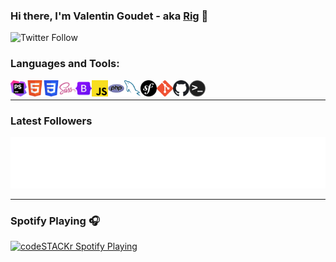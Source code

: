 ### Hi there, I'm Valentin Goudet - aka <a href="https://twitter.com/rigpga">Rig</a> 👋

<img alt="Twitter Follow" src="https://img.shields.io/twitter/follow/rigpga?color=%2300acee&label=FOLLOW%20ME%20%28FR%29&style=for-the-badge"><br/>

### Languages and Tools:

<img align="left" alt="PhpStorm" title="PhpStorm" width="26px" src="https://raw.githubusercontent.com/ValentinGoudet/ValentinGoudet/master/.github/images/phpstorm.jpg" />
<img align="left" alt="HTML5" title="HTML5" width="26px" src="https://raw.githubusercontent.com/ValentinGoudet/ValentinGoudet/master/.github/images/html.jpg" />
<img align="left" alt="CSS3" title="CSS3" width="26px" src="https://raw.githubusercontent.com/ValentinGoudet/ValentinGoudet/master/.github/images/css.jpg" />
<img align="left" alt="SASS" title="SASS" width="26px" src="https://raw.githubusercontent.com/ValentinGoudet/ValentinGoudet/master/.github/images/sass.jpg" />
<img align="left" alt="Bootstrap" title="Bootstrap" width="26px" src="https://raw.githubusercontent.com/ValentinGoudet/ValentinGoudet/master/.github/images/bootstrap.jpg" />
<img align="left" alt="Javascript" title="Javascript" width="26px" src="https://raw.githubusercontent.com/ValentinGoudet/ValentinGoudet/master/.github/images/javascript.jpg" />
<img align="left" alt="PHP" title="PHP" width="26px" src="https://raw.githubusercontent.com/ValentinGoudet/ValentinGoudet/master/.github/images/php.jpg" />
<img align="left" alt="MySQL" title="MySQL" width="26px" src="https://raw.githubusercontent.com/ValentinGoudet/ValentinGoudet/master/.github/images/mysql.jpg" />
<img align="left" alt="Symfony" title="Symfony" width="26px" src="https://raw.githubusercontent.com/ValentinGoudet/ValentinGoudet/master/.github/images/symfony.jpg" />
<img align="left" alt="Git" title="Git" width="26px" src="https://raw.githubusercontent.com/ValentinGoudet/ValentinGoudet/master/.github/images/git.jpg" />
<img align="left" alt="Github" title="Github" width="26px" src="https://raw.githubusercontent.com/ValentinGoudet/ValentinGoudet/master/.github/images/github.jpg" />
<img align="left" alt="Sh" title="Sh" width="26px" src="https://raw.githubusercontent.com/ValentinGoudet/ValentinGoudet/master/.github/images/sh.jpg" /><br/>

---

### Latest Followers

<a href="https://twitter.com/rigpga"><img alt="followers" src="https://raw.githubusercontent.com/ValentinGoudet/ValentinGoudet/be675164987aea1928ca167b5e3866e80e371dc1/follower.svg"></a>

---

### Spotify Playing 🎧
[<img src="https://now-playing-codestackr.vercel.app/api/spotify-playing" alt="codeSTACKr Spotify Playing" width="350" />](https://open.spotify.com/user/bpubqbliim0yrmc9umi3o530m)
